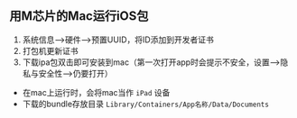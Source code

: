 ## 用M芯片的Mac运行iOS包
1. 系统信息-->硬件-->预置UUID，将ID添加到开发者证书
2. 打包机更新证书
3. 下载ipa包双击即可安装到mac（第一次打开app时会提示不安全，设置-->隐私与安全性-->仍要打开）
- 在mac上运行时，会将mac当作 `iPad` 设备
- 下载的bundle存放目录 `Library/Containers/App名称/Data/Documents`
